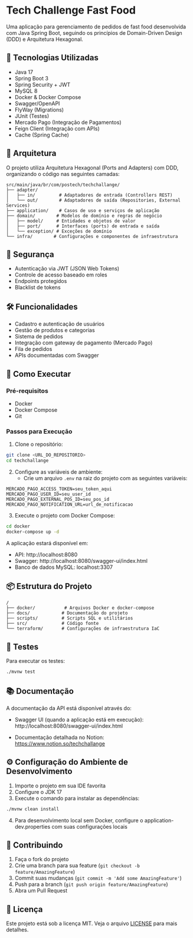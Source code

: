 # Tech Challenge Fast Food

Uma aplicação para gerenciamento de pedidos de fast food desenvolvida com Java Spring Boot, seguindo os princípios de Domain-Driven Design (DDD) e Arquitetura Hexagonal.

## 🚀 Tecnologias Utilizadas

- Java 17
- Spring Boot 3
- Spring Security + JWT
- MySQL 8
- Docker & Docker Compose
- Swagger/OpenAPI
- FlyWay (Migrations)
- JUnit (Testes)
- Mercado Pago (Integração de Pagamentos)
- Feign Client (Integração com APIs)
- Cache (Spring Cache)

## 📐 Arquitetura

O projeto utiliza Arquitetura Hexagonal (Ports and Adapters) com DDD, organizando o código nas seguintes camadas:

```
src/main/java/br/com/postech/techchallange/
├── adapter/
│   ├── in/         # Adaptadores de entrada (Controllers REST)
│   └── out/        # Adaptadores de saída (Repositories, External Services)
├── application/    # Casos de uso e serviços de aplicação
├── domain/        # Modelos de domínio e regras de negócio
│   ├── model/     # Entidades e objetos de valor
│   ├── port/      # Interfaces (ports) de entrada e saída
│   └── exception/ # Exceções de domínio
└── infra/        # Configurações e componentes de infraestrutura
```

## 🔐 Segurança

- Autenticação via JWT (JSON Web Tokens)
- Controle de acesso baseado em roles
- Endpoints protegidos
- Blacklist de tokens

## 🛠 Funcionalidades

- Cadastro e autenticação de usuários
- Gestão de produtos e categorias
- Sistema de pedidos
- Integração com gateway de pagamento (Mercado Pago)
- Fila de pedidos
- APIs documentadas com Swagger

## 🚀 Como Executar

### Pré-requisitos

- Docker
- Docker Compose
- Git

### Passos para Execução

1. Clone o repositório:
```bash
git clone <URL_DO_REPOSITORIO>
cd techchallange
```

2. Configure as variáveis de ambiente:
   - Crie um arquivo `.env` na raiz do projeto com as seguintes variáveis:
```env
MERCADO_PAGO_ACCESS_TOKEN=seu_token_aqui
MERCADO_PAGO_USER_ID=seu_user_id
MERCADO_PAGO_EXTERNAL_POS_ID=seu_pos_id
MERCADO_PAGO_NOTIFICATION_URL=url_de_notificacao
```

3. Execute o projeto com Docker Compose:
```bash
cd docker
docker-compose up -d
```

A aplicação estará disponível em:
- API: http://localhost:8080
- Swagger: http://localhost:8080/swagger-ui/index.html
- Banco de dados MySQL: localhost:3307

## 📦 Estrutura do Projeto

```
/
├── docker/           # Arquivos Docker e docker-compose
├── docs/            # Documentação do projeto
├── scripts/         # Scripts SQL e utilitários
├── src/             # Código fonte
└── terraform/       # Configurações de infraestrutura IaC
```

## 🧪 Testes

Para executar os testes:

```bash
./mvnw test
```

## 📚 Documentação

A documentação da API está disponível através do:

- Swagger UI (quando a aplicação está em execução):
  http://localhost:8080/swagger-ui/index.html
  
- Documentação detalhada no Notion:
  https://www.notion.so/techchallange

## ⚙️ Configuração do Ambiente de Desenvolvimento

1. Importe o projeto em sua IDE favorita
2. Configure o JDK 17
3. Execute o comando para instalar as dependências:
```bash
./mvnw clean install
```

4. Para desenvolvimento local sem Docker, configure o application-dev.properties com suas configurações locais

## 🤝 Contribuindo

1. Faça o fork do projeto
2. Crie uma branch para sua feature (`git checkout -b feature/AmazingFeature`)
3. Commit suas mudanças (`git commit -m 'Add some AmazingFeature'`)
4. Push para a branch (`git push origin feature/AmazingFeature`)
5. Abra um Pull Request

## 📄 Licença

Este projeto está sob a licença MIT. Veja o arquivo [LICENSE](LICENSE) para mais detalhes.
